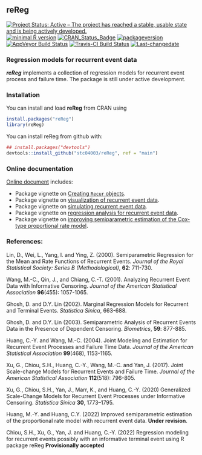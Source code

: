 
## **reReg**

[![Project Status: Active – The project has reached a stable, usable
state and is being actively
developed.](https://www.repostatus.org/badges/latest/active.svg)](https://www.repostatus.org/#active)
[![minimal R
version](https://img.shields.io/badge/R%3E%3D-3.4.0-6666ff.svg)](https://cran.r-project.org/)
[![CRAN_Status_Badge](https://www.r-pkg.org/badges/version/reReg)](https://cran.r-project.org/package=reReg)
[![packageversion](https://img.shields.io/badge/Package%20version-1.4.4-orange.svg?style=flat-square)](commits/master)
[![AppVeyor Build
Status](https://ci.appveyor.com/api/projects/status/github/stc04003/reReg?branch=master&svg=true)](https://ci.appveyor.com/project/stc04003/reReg)
[![Travis-CI Build
Status](https://travis-ci.org/stc04003/reReg.svg?branch=master)](https://travis-ci.org/stc04003/reReg)
[![Last-changedate](https://img.shields.io/badge/last%20change-2022--08--23-yellowgreen.svg)](/commits/master)
<!-- [![Build Status](https://travis-ci.org/user/pkg.svg?branch=master)](https://travis-ci.org/user/pkg) -->
<!-- README.md is generated from README.Rmd. Please edit that file -->

### Regression models for recurrent event data

***reReg*** implements a collection of regression models for recurrent
event process and failure time. The package is still under active
development.

### Installation

You can install and load **reReg** from CRAN using

``` r
install.packages("reReg")
library(reReg)
```

You can install reReg from github with:

``` r
## install.packages("devtools")
devtools::install_github("stc04003/reReg", ref = "main")
```

### Online documentation

[Online document](https://www.sychiou.com/reReg/index.html) includes:

-   Package vignette on [Creating `Recur`
    objects](https://www.sychiou.com/reReg/articles/reReg-Recur.html).
-   Package vignette on [visualization of recurrent event
    data](https://www.sychiou.com/reReg/articles/reReg-plot.html).
-   Package vignette on [simulating recurrent event
    data](https://www.sychiou.com/reReg/articles/reReg-sims.html).
-   Package vignette on [regression analysis for recurrent event
    data](https://www.sychiou.com/reReg/articles/reReg-reg.html).
-   Package vignette on [improving semiparametric estimation of the
    Cox-type proportional rate
    model](https://www.sychiou.com/reReg/articles/reReg-cppl.html).

### References:

Lin, D., Wei, L., Yang, I. and Ying, Z. (2000). Semiparametric
Regression for the Mean and Rate Functions of Recurrent Events. *Journal
of the Royal Statistical Society: Series B (Methodological)*, **62**:
711-730.

Wang, M.-C., Qin, J., and Chiang, C.-T. (2001). Analyzing Recurrent
Event Data with Informative Censoring. *Journal of the American
Statistical Association* **96**(455): 1057-1065.

Ghosh, D. and D.Y. Lin (2002). Marginal Regression Models for Recurrent
and Terminal Events. *Statistica Sinica*, 663-688.

Ghosh, D. and D.Y. Lin (2003). Semiparametric Analysis of Recurrent
Events Data in the Presence of Dependent Censoring. *Biometrics*,
**59**: 877-885.

Huang, C.-Y. and Wang, M.-C. (2004). Joint Modeling and Estimation for
Recurrent Event Processes and Failure Time Data. *Journal of the
American Statistical Association* **99**(468), 1153-1165.

Xu, G., Chiou, S.H., Huang, C.-Y., Wang, M.-C. and Yan, J. (2017). Joint
Scale-change Models for Recurrent Events and Failure Time. *Journal of
the American Statistical Association* **112**(518): 796-805.

Xu, G., Chiou, S.H., Yan, J., Marr, K., and Huang, C.-Y. (2020)
Generalized Scale-Change Models for Recurrent Event Processes under
Informative Censoring. *Statistica Sinica* **30**, 1773–1795.

Huang, M.-Y. and Huang, C.Y. (2022) Improved semiparametric estimation
of the proportional rate model with recurrent event data. **Under
revision**.

Chiou, S.H., Xu, G., Yan, J. and Huang, C.-Y. (2022) Regression modeling
for recurrent events possibly with an informative terminal event using R
package reReg **Provisionally accepted**
